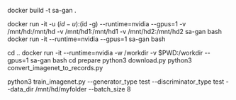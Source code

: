 
docker build -t sa-gan .

docker run -it -u $(id -u):$(id -g)  --runtime=nvidia --gpus=1 -v /mnt/hd:/mnt/hd -v /mnt/hd1:/mnt/hd1 -v /mnt/hd2:/mnt/hd2 sa-gan bash
docker run -it --runtime=nvidia --gpus=1 sa-gan bash

cd ..
docker run -it --runtime=nvidia -w /workdir -v $PWD:/workdir --gpus=1 sa-gan bash
cd prepare
python3 download.py
python3 convert_imagenet_to_records.py

python3 train_imagenet.py --generator_type test --discriminator_type test --data_dir /mnt/hd/myfolder --batch_size 8
